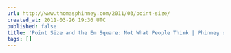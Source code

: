 ```yaml
---
url: http://www.thomasphinney.com/2011/03/point-size/
created_at: 2011-03-26 19:36 UTC
published: false
title: 'Point Size and the Em Square: Not What People Think | Phinney on Fonts'
tags: []
---
```



